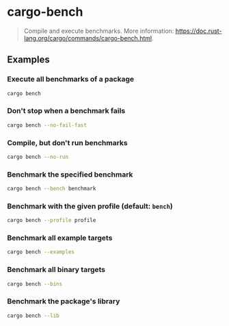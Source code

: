 # cargo-bench

> Compile and execute benchmarks. More information: <https://doc.rust-lang.org/cargo/commands/cargo-bench.html>.

## Examples

### Execute all benchmarks of a package

```bash
cargo bench
```

### Don't stop when a benchmark fails

```bash
cargo bench --no-fail-fast
```

### Compile, but don't run benchmarks

```bash
cargo bench --no-run
```

### Benchmark the specified benchmark

```bash
cargo bench --bench benchmark
```

### Benchmark with the given profile (default: `bench`)

```bash
cargo bench --profile profile
```

### Benchmark all example targets

```bash
cargo bench --examples
```

### Benchmark all binary targets

```bash
cargo bench --bins
```

### Benchmark the package's library

```bash
cargo bench --lib
```
